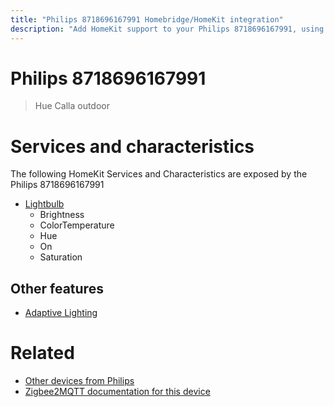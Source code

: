 ```yaml
---
title: "Philips 8718696167991 Homebridge/HomeKit integration"
description: "Add HomeKit support to your Philips 8718696167991, using Homebridge, Zigbee2MQTT and homebridge-z2m."
---
```

<!---
This file has been GENERATED using src/docgen/docgen.ts
DO NOT EDIT THIS FILE MANUALLY!
-->
# Philips 8718696167991
> Hue Calla outdoor


# Services and characteristics
The following HomeKit Services and Characteristics are exposed by
the Philips 8718696167991

* [Lightbulb](../../light.md)
  * Brightness
  * ColorTemperature
  * Hue
  * On
  * Saturation


## Other features
* [Adaptive Lighting](../../light.md)


# Related
* [Other devices from Philips](../index.md#philips)
* [Zigbee2MQTT documentation for this device](https://www.zigbee2mqtt.io/devices/8718696167991.html)